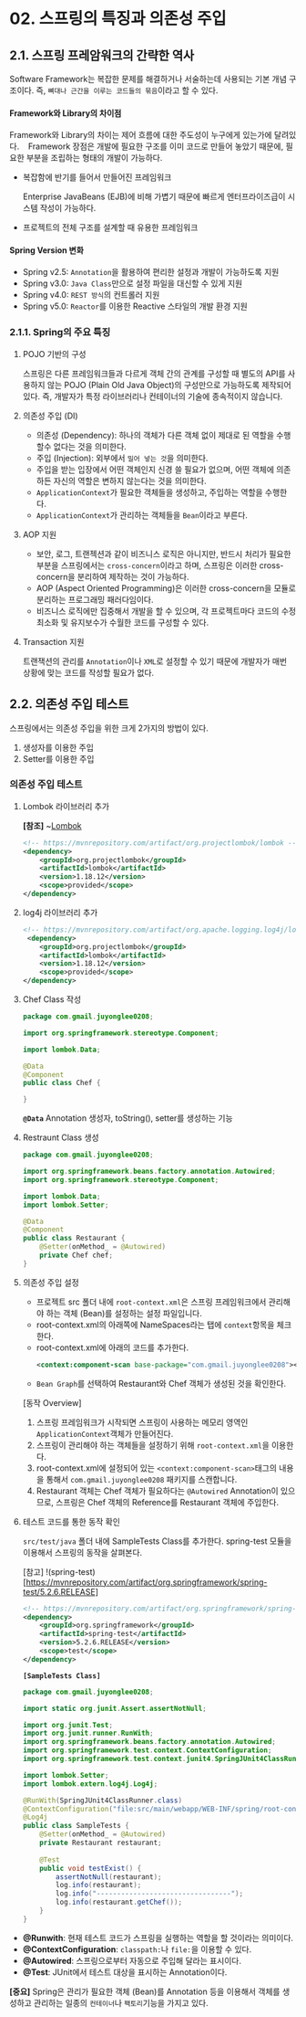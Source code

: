 # 02. 스프링의 특징과 의존성 주입
## 2.1. 스프링 프레암워크의 간략한 역사
Software Framework는 복잡한 문제를 해결하거나 서술하는데 사용되는 기본 개념 구조이다. 즉, `뼈대나 근간을 이루는 코드들의 묶음`이라고 할 수 있다. 

#### **Framework와 Library의 차이점**
Framework와 Library의 차이는 제어 흐름에 대한 주도성이 누구에게 있는가에 달려있다.
  
Framework 장점은 개발에 필요한 구조를 이미 코드로 만들어 놓았기 때문에, 필요한 부분을 조립하는 형태의 개발이 가능하다.

- 복잡함에 반기를 들어서 만들어진 프레임워크

    Enterprise JavaBeans (EJB)에 비해 가볍기 때문에 빠르게 엔터프라이즈급이 시스템 작성이 가능하다.

-  프로젝트의 전체 구조를 설계할 때 유용한 프레임워크

#### Spring Version 변화
- Spring v2.5: `Annotation`을 활용하여 편리한 설정과 개발이 가능하도록 지원
- Spring v3.0: `Java Class`만으로 설정 파일을 대신할 수 있게 지원
- Spring v4.0: `REST 방식`의 컨트롤러 지원
- Spring v5.0: `Reactor`를 이용한 Reactive 스타일의 개발 환경 지원 

### 2.1.1. Spring의 주요 특징
1. POJO 기반의 구성
    
    스프링은 다른 프레임워크들과 다르게 객체 간의 관계를 구성할 때 별도의 API를 사용하지 않는 POJO (Plain Old Java Object)의 구성만으로 가능하도록 제작되어있다. 즉, 개발자가 특정 라이브러리나 컨테이너의 기술에 종속적이지 않습니다.
2. 의존성 주입 (DI)
    - 의존성 (Dependency): 하나의 객체가 다른 객체 없이 제대로 된 역할을 수행할수 없다는 것을 의미한다.
    - 주입 (Injection): 외부에서 `밀어 넣는 것`을 의미한다.
    - 주입을 받는 입장에서 어떤 객체인지 신경 쓸 필요가 없으며, 어떤 객체에 의존하든 자신의 역할은 변하지 않는다는 것을 의미한다.
    - `ApplicationContext`가 필요한 객체들을 생성하고, 주입하는 역할을 수행한다.
    - `ApplicationContext`가 관리하는 객체들을 `Bean`이라고 부른다.
        
3. AOP 지원
    - 보안, 로그, 트랜젝션과 같이 비즈니스 로직은 아니지만, 반드시 처리가 필요한 부분을 스프링에서는 `cross-concern`이라고 하며, 스프링은 이러한 cross-concern을 분리하여 제작하는 것이 가능하다.
    - AOP (Aspect Oriented Programming)은 이러한 cross-concern을 모듈로 분리하는 프로그래밍 패러다임이다.
    - 비즈니스 로직에만 집중해서 개발을 할 수 있으며, 각 프로젝트마다 코드의 수정 최소화 및 유지보수가 수월한 코드를 구성할 수 있다.
4. Transaction 지원

    트랜잭션의 관리를 `Annotation`이나 `XML`로 설정할 수 있기 때문에 개발자가 매번 상황에 맞는 코드를 작성할 필요가 없다.

## 2.2. 의존성 주입 테스트
스프링에서는 의존성 주입을 위한 크게 2가지의 방법이 있다.
1. 생성자를 이용한 주입
2. Setter를 이용한 주입

### 의존성 주입 테스트
1. Lombok 라이브러리 추가

    **[참조]** ~[Lombok](https://mvnrepository.com/artifact/org.projectlombok/lombok)
    ```xml
    <!-- https://mvnrepository.com/artifact/org.projectlombok/lombok -->
    <dependency>
        <groupId>org.projectlombok</groupId>
        <artifactId>lombok</artifactId>
        <version>1.18.12</version>
        <scope>provided</scope>
    </dependency>
    ```
2. log4j 라이브러리 추가
    ```xml
    <!-- https://mvnrepository.com/artifact/org.apache.logging.log4j/log4j-core -->
     <dependency>
        <groupId>org.projectlombok</groupId>
        <artifactId>lombok</artifactId>
        <version>1.18.12</version>
        <scope>provided</scope>
    </dependency>
    ```
2. Chef Class 작성
    ```java
    package com.gmail.juyonglee0208;

    import org.springframework.stereotype.Component;

    import lombok.Data;

    @Data
    @Component
    public class Chef {

    }
    ```
    **`@Data`** Annotation
    생성자, toString(), setter를 생성하는 기능


3. Restraunt Class 생성
    ```java
    package com.gmail.juyonglee0208;

    import org.springframework.beans.factory.annotation.Autowired;
    import org.springframework.stereotype.Component;

    import lombok.Data;
    import lombok.Setter;

    @Data
    @Component
    public class Restaurant {
        @Setter(onMethod_ = @Autowired)
        private Chef chef;
    }
    ```

4. 의존성 주입 설정

    - 프로젝트 src 폴더 내에 `root-context.xml`은 스프링 프레임워크에서 관리해야 하는 객체 (Bean)를 설정하는 설정 파일입니다.
    - root-context.xml의 아래쪽에 NameSpaces라는 탭에 `context`항목을 체크한다.
    - root-context.xml에 아래의 코드를 추가한다. 
        ```xml
        <context:component-scan base-package="com.gmail.juyonglee0208"></context:component-scan>
        ```
    - `Bean Graph`를 선택하여 Restaurant와 Chef 객체가 생성된 것을 확인한다.

    [동작 Overview]
    1. 스프링 프레임워크가 시작되면 스프링이 사용하는 메모리 영역인 `ApplicationContext`객체가 만들어진다.
    2. 스프링이 관리해야 하는 객체들을 설정하기 위해 `root-context.xml`을 이용한다.
    3. root-context.xml에 설정되어 있는 `<context:component-scan>`태그의 내용을 통해서 `com.gmail.juyonglee0208` 패키지를 스캔합니다.
    4. Restaurant 객체는 Chef 객체가 필요하다는 `@Autowired` Annotation이 있으므로, 스프링은 Chef 객체의 Reference를 Restaurant 객체에 주입한다. 

6. 테스트 코드를 통한 동작 확인

    `src/test/java` 폴더 내에 SampleTests Class를 추가한다.
    spring-test 모듈을 이용해서 스프링의 동작을 살펴본다.
    
    [참고] !(spring-test)[https://mvnrepository.com/artifact/org.springframework/spring-test/5.2.6.RELEASE]
    
    ```xml
    <!-- https://mvnrepository.com/artifact/org.springframework/spring-test -->
    <dependency>
        <groupId>org.springframework</groupId>
        <artifactId>spring-test</artifactId>
        <version>5.2.6.RELEASE</version>
        <scope>test</scope>
    </dependency>
    ```
    **`[SampleTests Class]`**
    ```java
    package com.gmail.juyonglee0208;

    import static org.junit.Assert.assertNotNull;

    import org.junit.Test;
    import org.junit.runner.RunWith;
    import org.springframework.beans.factory.annotation.Autowired;
    import org.springframework.test.context.ContextConfiguration;
    import org.springframework.test.context.junit4.SpringJUnit4ClassRunner;

    import lombok.Setter;
    import lombok.extern.log4j.Log4j;

    @RunWith(SpringJUnit4ClassRunner.class)
    @ContextConfiguration("file:src/main/webapp/WEB-INF/spring/root-context.xml")
    @Log4j
    public class SampleTests {
        @Setter(onMethod_ = @Autowired)
        private Restaurant restaurant;
        
        @Test
        public void testExist() {
            assertNotNull(restaurant);
            log.info(restaurant);
            log.info("---------------------------------");
            log.info(restaurant.getChef());
        }
    }
    ```
    
- **@Runwith**: 현재 테스트 코드가 스프링을 실행하는 역할을 할 것이라는 의미이다.
- **@ContextConfiguration**: `classpath:`나 `file:`을 이용할 수 있다.
- **@Autowired**: 스프링으로부터 자동으로 주입해 달라는 표시이다.
- **@Test**: JUnit에서 테스트 대상을 표시하는 Annotation이다.

**[중요]** Spring은 관리가 필요한 객체 (Bean)를 Annotation 등을 이용해서 객체를 생성하고 관리하는 일종의 `컨테이너`나 `팩토리`기능을 가지고 있다.
